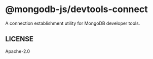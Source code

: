 # @mongodb-js/devtools-connect

A connection establishment utility for MongoDB developer tools.

## LICENSE

Apache-2.0
